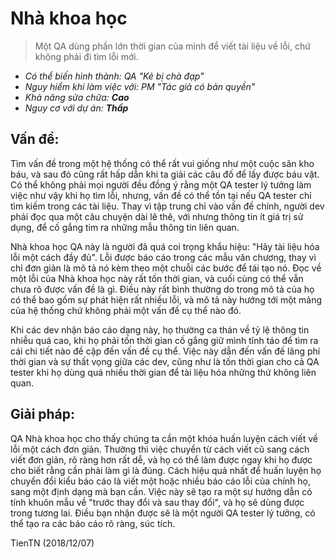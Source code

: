 # Nhà khoa học
> Một QA dùng phần lớn thời gian của mình để viết tài liệu về lỗi, chứ không phải đi tìm lỗi mới.

* _Có thể biến hình thành: QA "Kẻ bị chà đạp"_
* _Nguy hiểm khi làm việc với: PM "Tác giả có bản quyền"_
* _Khả năng sửa chữa: **Cao**_
* _Nguy cơ với dự án: **Thấp**_

## Vấn đề:

Tìm vấn đề trong một hệ thống có thể rất vui giống như một cuộc săn kho báu, và sau đó cũng rất hấp dẫn khi ta giải các câu đố để lấy được báu vật. Có thể không phải mọi người đều đồng ý rằng một QA tester lý tưởng làm việc như vậy khi họ tìm lỗi, nhưng, vấn đề có thể tồn tại nếu QA tester chỉ tìm kiếm trong các tài liệu. Thay vì tập trung chỉ vào vấn đề chính, người dev phải đọc qua một câu chuyện dài lê thê, với nhưng thông tin ít giá trị sử dụng, để cố gắng tim ra những mẫu thông tin liên quan.

Nhà khoa học QA này là người đã quá coi trọng khẩu hiệu: "Hãy tài liệu hóa lỗi một cách đầy đủ". Lỗi được báo cáo trong các mẫu văn chương, thay vì chỉ đơn giản là mô tả nó kèm theo một chuỗi các bước để tái tạo nó. Đọc về một lỗi của Nhà khoa học này rất tốn thời gian, và cuối cùng có thể vẫn chưa rõ được vấn đề là gì. Điều này rất bình thường do trong mô tả của họ có thể bao gồm sự phát hiện rất nhiều lỗi, và mô tả này hướng tới một mảng của hệ thống chứ không phải một vấn đề cụ thể nào đó.

Khi các dev nhận báo cáo dạng này, họ thường ca thán về tỷ lệ thông tin nhiễu quá cao, khi họ phải tốn thời gian cố gắng giữ mình tỉnh táo để tìm ra cái chi tiết nào đề cập đến vấn đề cụ thể. Việc này dẫn đến vấn đế lãng phí thời gian và sự thất vọng giữa các dev, cũng như là tốn thời gian cho cả QA tester khi họ dùng quá nhiều thời gian để tài liệu hóa những thứ không liên quan.

## Giải pháp:

QA Nhà khoa học cho thấy chúng ta cần một khóa huấn luyện cách viết về lỗi một cách đơn giản. Thường thì việc chuyển từ cách viết cũ sang cách viết đơn giản, rõ ràng hơn rất dễ, và họ có thể làm được ngay khi họ được cho biết rằng cần phải làm gì là đúng. Cách hiệu quả nhất để huấn luyện họ chuyển đổi kiểu báo cáo là viết một hoặc nhiều báo cáo lỗi của chính họ, sang một định dạng mà bạn cần. Việc này sẽ tạo ra một sự hướng dẫn có tính khuôn mẫu về "trước thay đổi và sau thay đổi", và họ sẽ dùng được trong tương lai.  Điều bạn nhận được sẽ là một người QA tester lý tưởng, có thể tạo ra các báo cáo rõ ràng, súc tích.

TienTN (2018/12/07)